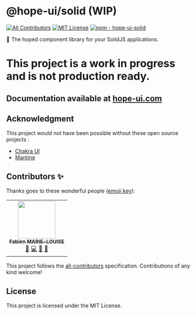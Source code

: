 # @hope-ui/solid (WIP)

[![All Contributors](https://img.shields.io/badge/all_contributors-1-orange.svg?style=flat-square)](#contributors-)
[![MIT License](https://badgen.net/github/license/fabien-ml/hope-ui "MIT License")](LICENSE.md)
[![npm - hope-ui-solid](https://badgen.net/npm/v/@hope-ui/solid "@hope-ui/solid npm")](https://www.npmjs.com/package/@hope-ui/solid)

🤞 The hoped component library for your SolidJS applications.

# This project is a work in progress and is not production ready.

## Documentation available at [hope-ui.com](https://hope-ui.com/)

## Acknowledgment

This project would not have been possible without these open source projects :

- [Chakra UI](https://chakra-ui.com/)
- [Mantine](https://mantine.dev/)

## Contributors ✨

Thanks goes to these wonderful people ([emoji key](https://allcontributors.org/docs/en/emoji-key)):

<!-- ALL-CONTRIBUTORS-LIST:START - Do not remove or modify this section -->
<!-- prettier-ignore-start -->
<!-- markdownlint-disable -->
<table>
  <tr>
    <td align="center"><a href="https://github.com/fabien-ml"><img src="https://avatars.githubusercontent.com/u/2832351?v=4?s=100" width="100px;" alt=""/><br /><sub><b>Fabien MARIE-LOUISE</b></sub></a><br /><a href="#design-fabien-ml" title="Design">🎨</a> <a href="https://github.com/fabien-ml/hope-ui/commits?author=fabien-ml" title="Code">💻</a> <a href="https://github.com/fabien-ml/hope-ui/commits?author=fabien-ml" title="Documentation">📖</a> <a href="#maintenance-fabien-ml" title="Maintenance">🚧</a></td>
  </tr>
</table>

<!-- markdownlint-restore -->
<!-- prettier-ignore-end -->

<!-- ALL-CONTRIBUTORS-LIST:END -->

This project follows the [all-contributors](https://github.com/all-contributors/all-contributors) specification. Contributions of any kind welcome!

## License

This project is licensed under the MIT License.
